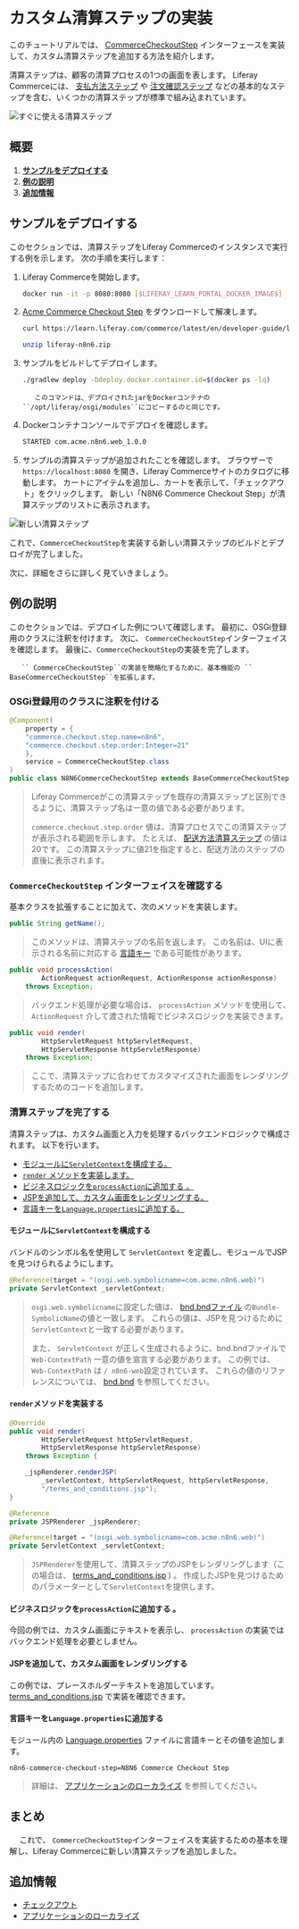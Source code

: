 # カスタム清算ステップの実装

このチュートリアルでは、 [CommerceCheckoutStep](https://github.com/liferay/liferay-portal/blob/[$LIFERAY_LEARN_PORTAL_GIT_TAG$]/modules/apps/commerce/commerce-api/src/main/java/com/liferay/commerce/util/CommerceCheckoutStep.java) インターフェースを実装して、カスタム清算ステップを追加する方法を紹介します。

清算ステップは、顧客の清算プロセスの1つの画面を表します。 Liferay Commerceには、 [支払方法ステップ](https://github.com/liferay/liferay-portal/blob/[$LIFERAY_LEARN_PORTAL_GIT_TAG$]/modules/apps/commerce/commerce-checkout-web/src/main/java/com/liferay/commerce/checkout/web/internal/util/PaymentMethodCommerceCheckoutStep.java) や [注文確認ステップ](https://github.com/liferay/liferay-portal/blob/[$LIFERAY_LEARN_PORTAL_GIT_TAG$]/modules/apps/commerce/commerce-checkout-web/src/main/java/com/liferay/commerce/checkout/web/internal/util/OrderConfirmationCommerceCheckoutStep.java) などの基本的なステップを含む、いくつかの清算ステップが標準で組み込まれています。

![すぐに使える清算ステップ](./implementing-a-custom-checkout-step/images/01.png "すぐに使えるチェックアウトステップ")

## 概要

1. [**サンプルをデプロイする**](#deploy-an-example)
1. [**例の説明**](#walk-through-the-example)
1. [**追加情報**](#additional-information)

## サンプルをデプロイする

このセクションでは、清算ステップをLiferay Commerceのインスタンスで実行する例を示します。 次の手順を実行します：

1. Liferay Commerceを開始します。

    ```bash
    docker run -it -p 8080:8080 [$LIFERAY_LEARN_PORTAL_DOCKER_IMAGE$]
    ```

1. [Acme Commerce Checkout Step](./liferay-n8n6.zip) をダウンロードして解凍します。

    ```bash
    curl https://learn.liferay.com/commerce/latest/en/developer-guide/liferay-n8n6.zip -O
    ```

    ```bash
    unzip liferay-n8n6.zip
    ```

1. サンプルをビルドしてデプロイします。

    ```bash
    ./gradlew deploy -Ddeploy.docker.container.id=$(docker ps -lq)
    ```

    ```{note}
       このコマンドは、デプロイされたjarをDockerコンテナの ``/opt/liferay/osgi/modules``にコピーするのと同じです。
    ```

1. Dockerコンテナコンソールでデプロイを確認します。

    ```bash
    STARTED com.acme.n8n6.web_1.0.0
    ```

1. サンプルの清算ステップが追加されたことを確認します。 ブラウザーで `https://localhost:8080` を開き、Liferay Commerceサイトのカタログに移動します。 カートにアイテムを追加し、カートを表示して、「チェックアウト」をクリックします。 新しい「N8N6 Commerce Checkout Step」が清算ステップのリストに表示されます。

![新しい清算ステップ](./implementing-a-custom-checkout-step/images/02.png "新しいチェックアウトステップ")

これで、`CommerceCheckoutStep`を実装する新しい清算ステップのビルドとデプロイが完了しました。

次に、詳細をさらに詳しく見ていきましょう。

## 例の説明

このセクションでは、デプロイした例について確認します。 最初に、OSGi登録用のクラスに注釈を付けます。 次に、 `CommerceCheckoutStep`インターフェイスを確認します。 最後に、`CommerceCheckoutStep`の実装を完了します。

```{note}
   `` CommerceCheckoutStep``の実装を簡略化するために、基本機能の `` BaseCommerceCheckoutStep``を拡張します。
```

### OSGi登録用のクラスに注釈を付ける

```java
@Component(
    property = {
    "commerce.checkout.step.name=n8n6",
    "commerce.checkout.step.order:Integer=21"
    },
    service = CommerceCheckoutStep.class
)
public class N8N6CommerceCheckoutStep extends BaseCommerceCheckoutStep {
```

> Liferay Commerceがこの清算ステップを既存の清算ステップと区別できるように、清算ステップ名は一意の値である必要があります。
> 
> `commerce.checkout.step.order` 値は、清算プロセスでこの清算ステップが表示される範囲を示します。 たとえば、 [配送方法清算ステップ](https://github.com/liferay/liferay-portal/blob/[$LIFERAY_LEARN_PORTAL_GIT_TAG$]/modules/apps/commerce/commerce-checkout-web/src/main/java/com/liferay/commerce/checkout/web/internal/util/ShippingMethodCommerceCheckoutStep.java) の値は20です。 この清算ステップに値21を指定すると、配送方法のステップの直後に表示されます。

### `CommerceCheckoutStep` インターフェイスを確認する

基本クラスを拡張することに加えて、次のメソッドを実装します。

```java
public String getName();
```

> このメソッドは、清算ステップの名前を返します。 この名前は、UIに表示される名前に対応する [言語キー](https://help.liferay.com/hc/en-us/articles/360028746692-Localizing-Your-Application) である可能性があります。

```java
public void processAction(
        ActionRequest actionRequest, ActionResponse actionResponse)
    throws Exception;
```

> バックエンド処理が必要な場合は、 `processAction` メソッドを使用して、 `ActionRequest` 介して渡された情報でビジネスロジックを実装できます。

```java
public void render(
        HttpServletRequest httpServletRequest,
        HttpServletResponse httpServletResponse)
    throws Exception;
```

> ここで、清算ステップに合わせてカスタマイズされた画面をレンダリングするためのコードを追加します。

### 清算ステップを完了する

清算ステップは、カスタム画面と入力を処理するバックエンドロジックで構成されます。 以下を行います。

* [モジュールに`ServletContext`を構成する。](#configure-the-servletcontext-for-the-module)
* [`render` メソッドを実装します。](#implement-the-render-method)
* [ビジネスロジックを`processAction`に追加する 。](#add-business-logic-to-processaction)
* [JSPを追加して、カスタム画面をレンダリングする。](#add-a-jsp-to-render-the-custom-screen)
* [言語キーを`Language.properties`に追加する。](#add-the-language-key-to-language-properties)

#### モジュールに`ServletContext`を構成する

バンドルのシンボル名を使用して `ServletContext` を定義し、モジュールでJSPを見つけられるようにします。

```java
@Reference(target = "(osgi.web.symbolicname=com.acme.n8n6.web)")
private ServletContext _servletContext;
```

> `osgi.web.symbolicname`に設定した値は、 [bnd.bndファイル](https://github.com/liferay/liferay-learn/blob/master/docs/commerce/latest/en/developer-guide/implementing-a-custom-checkout-step/resources/liferay-n8n6.zip/n8n6-web/bnd.bnd) の`Bundle-SymbolicName`の値と一致します。 これらの値は、JSPを見つけるために`ServletContext`と一致する必要があります。
> 
> また、 `ServletContext` が正しく生成されるように、bnd.bndファイルで `Web-ContextPath` 一意の値を宣言する必要があります。 この例では、 `Web-ContextPath` は `/ n8n6-web`設定されています。 これらの値のリファレンスについては、 [bnd.bnd](https://github.com/liferay/liferay-learn/blob/master/docs/commerce/latest/en/developer-guide/implementing-a-custom-checkout-step/resources/liferay-n8n6.zip/n8n6-web/bnd.bnd) を参照してください。

#### `render`メソッドを実装する

```java
@Override
public void render(
        HttpServletRequest httpServletRequest,
        HttpServletResponse httpServletResponse)
    throws Exception {

    _jspRenderer.renderJSP(
        _servletContext, httpServletRequest, httpServletResponse,
        "/terms_and_conditions.jsp");
}

@Reference
private JSPRenderer _jspRenderer;

@Reference(target = "(osgi.web.symbolicname=com.acme.n8n6.web)")
private ServletContext _servletContext;
```

> `JSPRenderer`を使用して、清算ステップのJSPをレンダリングします（この場合は、 [terms_and_conditions.jsp](https://github.com/liferay/liferay-learn/blob/master/docs/commerce/latest/en/developer-guide/implementing-a-custom-checkout-step/resources/liferay-n8n6.zip/n8n6-web/src/main/resources/META-INF/resources/terms_and_conditions.jsp) ) 。 作成したJSPを見つけるためのパラメーターとして`ServletContext`を提供します。

#### ビジネスロジックを`processAction`に追加する 。

今回の例では、カスタム画面にテキストを表示し、 `processAction` の実装ではバックエンド処理を必要としません。

#### JSPを追加して、カスタム画面をレンダリングする

この例では、プレースホルダーテキストを追加しています。 [terms_and_conditions.jsp](https://github.com/liferay/liferay-learn/blob/master/docs/commerce/latest/en/developer-guide/implementing-a-custom-checkout-step/resources/liferay-n8n6.zip/n8n6-web/src/main/resources/META-INF/resources/terms_and_conditions.jsp) で実装を確認できます。

#### 言語キーを`Language.properties`に追加する

モジュール内の [Language.properties](https://github.com/liferay/liferay-learn/blob/master/docs/commerce/latest/en/developer-guide/implementing-a-custom-checkout-step/resources/liferay-n8n6.zip/n8n6-web/src/main/resources/content/Language.properties) ファイルに言語キーとその値を追加します。

```properties
n8n6-commerce-checkout-step=N8N6 Commerce Checkout Step
```

> 詳細は、 [アプリケーションのローカライズ](https://help.liferay.com/hc/en-us/articles/360018168251-Localizing-Your-Application) を参照してください。

## まとめ

　 これで、 `CommerceCheckoutStep`インターフェイスを実装するための基本を理解し、Liferay Commerceに新しい清算ステップを追加しました。

## 追加情報

* [チェックアウト](../../creating-store-content/commerce-storefront-pages/checkout.md)
* [アプリケーションのローカライズ](https://help.liferay.com/hc/en-us/articles/360018168251-Localizing-Your-Application)
